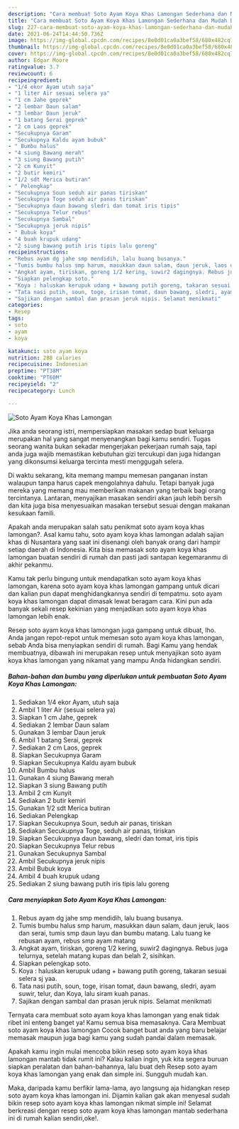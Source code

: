 ```yaml
---
description: "Cara membuat Soto Ayam Koya Khas Lamongan Sederhana dan Mudah Dibuat"
title: "Cara membuat Soto Ayam Koya Khas Lamongan Sederhana dan Mudah Dibuat"
slug: 227-cara-membuat-soto-ayam-koya-khas-lamongan-sederhana-dan-mudah-dibuat
date: 2021-06-24T14:44:50.736Z
image: https://img-global.cpcdn.com/recipes/8e0d01ca0a3bef58/680x482cq70/soto-ayam-koya-khas-lamongan-foto-resep-utama.jpg
thumbnail: https://img-global.cpcdn.com/recipes/8e0d01ca0a3bef58/680x482cq70/soto-ayam-koya-khas-lamongan-foto-resep-utama.jpg
cover: https://img-global.cpcdn.com/recipes/8e0d01ca0a3bef58/680x482cq70/soto-ayam-koya-khas-lamongan-foto-resep-utama.jpg
author: Edgar Moore
ratingvalue: 3.7
reviewcount: 6
recipeingredient:
- "1/4 ekor Ayam utuh saja"
- "1 liter Air sesuai selera ya"
- "1 cm Jahe geprek"
- "2 lembar Daun salam"
- "3 lembar Daun jeruk"
- "1 batang Serai geprek"
- "2 cm Laos geprek"
- "Secukupnya Garam"
- "Secukupnya Kaldu ayam bubuk"
- " Bumbu halus"
- "4 siung Bawang merah"
- "3 siung Bawang putih"
- "2 cm Kunyit"
- "2 butir kemiri"
- "1/2 sdt Merica butiran"
- " Pelengkap"
- "Secukupnya Soun seduh air panas tiriskan"
- "Secukupnya Toge seduh air panas tiriskan"
- "Secukupnya daun bawang sledri dan tomat iris tipis"
- "Secukupnya Telur rebus"
- "Secukupnya Sambal"
- "Secukupnya jeruk nipis"
- " Bubuk koya"
- "4 buah krupuk udang"
- "2 siung bawang putih iris tipis lalu goreng"
recipeinstructions:
- "Rebus ayam dg jahe smp mendidih, lalu buang busanya."
- "Tumis bumbu halus smp harum, masukkan daun salam, daun jeruk, laos dan serai, tumis smp daun layu dan bumbu matang. Lalu tuang ke rebusan ayam, rebus smp ayam matang"
- "Angkat ayam, tiriskan, goreng 1/2 kering, suwir2 dagingnya. Rebus juga telurnya, setelah matang kupas dan belah 2, sisihkan."
- "Siapkan pelengkap soto."
- "Koya : haluskan kerupuk udang + bawang putih goreng, takaran sesuai selera sj yaa."
- "Tata nasi putih, soun, toge, irisan tomat, daun bawang, sledri, ayam suwir, telur, dan Koya, lalu siram kuah panas."
- "Sajikan dengan sambal dan prasan jeruk nipis. Selamat menikmati"
categories:
- Resep
tags:
- soto
- ayam
- koya

katakunci: soto ayam koya 
nutrition: 288 calories
recipecuisine: Indonesian
preptime: "PT38M"
cooktime: "PT60M"
recipeyield: "2"
recipecategory: Lunch

---
```



![Soto Ayam Koya Khas Lamongan](https://img-global.cpcdn.com/recipes/8e0d01ca0a3bef58/680x482cq70/soto-ayam-koya-khas-lamongan-foto-resep-utama.jpg)

Jika anda seorang istri, mempersiapkan masakan sedap buat keluarga merupakan hal yang sangat menyenangkan bagi kamu sendiri. Tugas seorang  wanita bukan sekadar mengerjakan pekerjaan rumah saja, tapi anda juga wajib memastikan kebutuhan gizi tercukupi dan juga hidangan yang dikonsumsi keluarga tercinta mesti menggugah selera.

Di waktu  sekarang, kita memang mampu memesan panganan instan walaupun tanpa harus capek mengolahnya dahulu. Tetapi banyak juga mereka yang memang mau memberikan makanan yang terbaik bagi orang tercintanya. Lantaran, menyajikan masakan sendiri akan jauh lebih bersih dan kita juga bisa menyesuaikan masakan tersebut sesuai dengan makanan kesukaan famili. 



Apakah anda merupakan salah satu penikmat soto ayam koya khas lamongan?. Asal kamu tahu, soto ayam koya khas lamongan adalah sajian khas di Nusantara yang saat ini disenangi oleh banyak orang dari hampir setiap daerah di Indonesia. Kita bisa memasak soto ayam koya khas lamongan buatan sendiri di rumah dan pasti jadi santapan kegemaranmu di akhir pekanmu.

Kamu tak perlu bingung untuk mendapatkan soto ayam koya khas lamongan, karena soto ayam koya khas lamongan gampang untuk dicari dan kalian pun dapat menghidangkannya sendiri di tempatmu. soto ayam koya khas lamongan dapat dimasak lewat beragam cara. Kini pun ada banyak sekali resep kekinian yang menjadikan soto ayam koya khas lamongan lebih enak.

Resep soto ayam koya khas lamongan juga gampang untuk dibuat, lho. Anda jangan repot-repot untuk memesan soto ayam koya khas lamongan, sebab Anda bisa menyiapkan sendiri di rumah. Bagi Kamu yang hendak membuatnya, dibawah ini merupakan resep untuk menyajikan soto ayam koya khas lamongan yang nikamat yang mampu Anda hidangkan sendiri.

<!--inarticleads1-->

##### Bahan-bahan dan bumbu yang diperlukan untuk pembuatan Soto Ayam Koya Khas Lamongan:

1. Sediakan 1/4 ekor Ayam, utuh saja
1. Ambil 1 liter Air (sesuai selera ya)
1. Siapkan 1 cm Jahe, geprek
1. Sediakan 2 lembar Daun salam
1. Gunakan 3 lembar Daun jeruk
1. Ambil 1 batang Serai, geprek
1. Sediakan 2 cm Laos, geprek
1. Siapkan Secukupnya Garam
1. Siapkan Secukupnya Kaldu ayam bubuk
1. Ambil  Bumbu halus
1. Gunakan 4 siung Bawang merah
1. Siapkan 3 siung Bawang putih
1. Ambil 2 cm Kunyit
1. Sediakan 2 butir kemiri
1. Gunakan 1/2 sdt Merica butiran
1. Sediakan  Pelengkap
1. Siapkan Secukupnya Soun, seduh air panas, tiriskan
1. Sediakan Secukupnya Toge, seduh air panas, tiriskan
1. Siapkan Secukupnya daun bawang, sledri dan tomat, iris tipis
1. Siapkan Secukupnya Telur rebus
1. Gunakan Secukupnya Sambal
1. Ambil Secukupnya jeruk nipis
1. Ambil  Bubuk koya
1. Ambil 4 buah krupuk udang
1. Sediakan 2 siung bawang putih iris tipis lalu goreng




<!--inarticleads2-->

##### Cara menyiapkan Soto Ayam Koya Khas Lamongan:

1. Rebus ayam dg jahe smp mendidih, lalu buang busanya.
1. Tumis bumbu halus smp harum, masukkan daun salam, daun jeruk, laos dan serai, tumis smp daun layu dan bumbu matang. Lalu tuang ke rebusan ayam, rebus smp ayam matang
1. Angkat ayam, tiriskan, goreng 1/2 kering, suwir2 dagingnya. Rebus juga telurnya, setelah matang kupas dan belah 2, sisihkan.
1. Siapkan pelengkap soto.
1. Koya : haluskan kerupuk udang + bawang putih goreng, takaran sesuai selera sj yaa.
1. Tata nasi putih, soun, toge, irisan tomat, daun bawang, sledri, ayam suwir, telur, dan Koya, lalu siram kuah panas.
1. Sajikan dengan sambal dan prasan jeruk nipis. Selamat menikmati




Ternyata cara membuat soto ayam koya khas lamongan yang enak tidak ribet ini enteng banget ya! Kamu semua bisa memasaknya. Cara Membuat soto ayam koya khas lamongan Cocok banget buat anda yang baru belajar memasak maupun juga bagi kamu yang sudah pandai dalam memasak.

Apakah kamu ingin mulai mencoba bikin resep soto ayam koya khas lamongan mantab tidak rumit ini? Kalau kalian ingin, yuk kita segera buruan siapkan peralatan dan bahan-bahannya, lalu buat deh Resep soto ayam koya khas lamongan yang enak dan simple ini. Sungguh mudah kan. 

Maka, daripada kamu berfikir lama-lama, ayo langsung aja hidangkan resep soto ayam koya khas lamongan ini. Dijamin kalian gak akan menyesal sudah bikin resep soto ayam koya khas lamongan nikmat simple ini! Selamat berkreasi dengan resep soto ayam koya khas lamongan mantab sederhana ini di rumah kalian sendiri,oke!.

